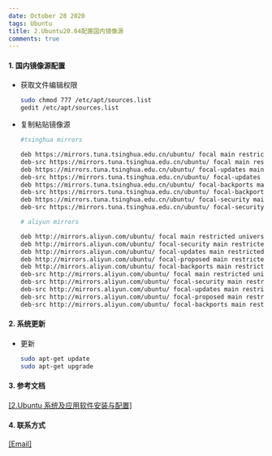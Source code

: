```yaml
---
date: October 28 2020
tags: Ubuntu
title: 2.Ubuntu20.04配置国内镜像源
comments: true
---
```

#### 1. 国内镜像源配置

- 获取文件编辑权限

  ```bash
  sudo chmod 777 /etc/apt/sources.list
  gedit /etc/apt/sources.list
  ```

- 复制粘贴镜像源

  ```bash
  #tsinghua mirrors

  deb https://mirrors.tuna.tsinghua.edu.cn/ubuntu/ focal main restricted universe multiverse
  deb-src https://mirrors.tuna.tsinghua.edu.cn/ubuntu/ focal main restricted universe multiverse
  deb https://mirrors.tuna.tsinghua.edu.cn/ubuntu/ focal-updates main restricted universe multiverse
  deb-src https://mirrors.tuna.tsinghua.edu.cn/ubuntu/ focal-updates main restricted universe multiverse
  deb https://mirrors.tuna.tsinghua.edu.cn/ubuntu/ focal-backports main restricted universe multiverse
  deb-src https://mirrors.tuna.tsinghua.edu.cn/ubuntu/ focal-backports main restricted universe multiverse
  deb https://mirrors.tuna.tsinghua.edu.cn/ubuntu/ focal-security main restricted universe multiverse
  deb-src https://mirrors.tuna.tsinghua.edu.cn/ubuntu/ focal-security main restricted universe multiverse

  # aliyun mirrors

  deb http://mirrors.aliyun.com/ubuntu/ focal main restricted universe multiverse
  deb http://mirrors.aliyun.com/ubuntu/ focal-security main restricted universe multiverse
  deb http://mirrors.aliyun.com/ubuntu/ focal-updates main restricted universe multiverse
  deb http://mirrors.aliyun.com/ubuntu/ focal-proposed main restricted universe multiverse
  deb http://mirrors.aliyun.com/ubuntu/ focal-backports main restricted universe multiverse
  deb-src http://mirrors.aliyun.com/ubuntu/ focal main restricted universe multiverse
  deb-src http://mirrors.aliyun.com/ubuntu/ focal-security main restricted universe multiverse
  deb-src http://mirrors.aliyun.com/ubuntu/ focal-updates main restricted universe multiverse
  deb-src http://mirrors.aliyun.com/ubuntu/ focal-proposed main restricted universe multiverse
  deb-src http://mirrors.aliyun.com/ubuntu/ focal-backports main restricted universe multiverse
  ```

#### 2. 系统更新

- 更新

  ```bash
  sudo apt-get update
  sudo apt-get upgrade
  ```

#### 3. 参考文档

[[2.Ubuntu 系统及应用软件安装与配置]](https://web-oyster.github.io/2020/10/24/Linux/Ubuntu/Ubuntu%E7%B3%BB%E7%BB%9F%E5%8F%8A%E5%BA%94%E7%94%A8%E8%BD%AF%E4%BB%B6%E5%AE%89%E8%A3%85%E4%B8%8E%E9%85%8D%E7%BD%AE/)

#### 4. 联系方式

[[Email]](yuanmin8888@outlook.com)
